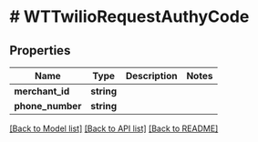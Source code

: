 # # WTTwilioRequestAuthyCode

## Properties

Name | Type | Description | Notes
------------ | ------------- | ------------- | -------------
**merchant_id** | **string** |  |
**phone_number** | **string** |  |

[[Back to Model list]](../../README.md#models) [[Back to API list]](../../README.md#endpoints) [[Back to README]](../../README.md)
